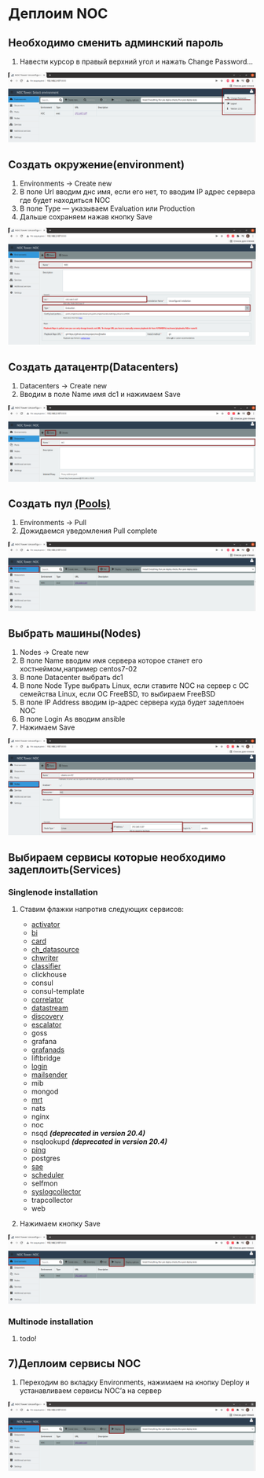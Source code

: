 # Деплоим NOC

## Необходимо сменить админский пароль

1. Навести курсор в правый верхний угол и нажать Change Password…

![](./img/1.png)

## Cоздать окружение(environment)

1. Environments → Create new
2. В поле Url вводим днс имя, если его нет, то вводим IP адрес  сервера где будет находиться NOC
3. В поле Type — указываем Evaluation или Production  
4. Дальше сохраняем нажав кнопку Save

![](./img/2.png)

## Создать датацентр(Datacenters)

1. Datacenters → Create new
2. Вводим в поле Name имя dc1 и нажимаем Save

![](./img/3.png)

## Создать пул [(Pools)](https://code.getnoc.com/noc/noc/-/edit/master/docs/en/docs/user/reference/concepts/pool/index.md)

1. Environments → Pull
2. Дожидаемся уведомления Pull complete

![](./img/4.png)

## Выбрать машины(Nodes)

1. Nodes → Create new
2. В поле Name вводим имя сервера которое станет его хостнеймом,например centos7-02
3. В поле Datacenter выбрать dc1
4. В поле Node Type выбрать Linux, если ставите NOC на сервер с ОС семейства Linux, если ОС FreeBSD, то выбираем FreeBSD
5. В поле IP Address вводим ip-адрес сервера куда будет задеплоен NOC
6. В поле Login As вводим ansible
7. Нажимаем Save

![](./img/5.png)

## Выбираем сервисы которые необходимо задеплоить(Services)

### Singlenode installation

1. Ставим флажки напротив следующих сервисов:
	* [activator](https://docs.getnoc.com/master/en/admin/reference/services/icqsender/)
	* [bi](https://docs.getnoc.com/master/en/admin/reference/services/bi/)
	* [card](https://docs.getnoc.com/master/en/admin/reference/services/card/)
	* [ch_datasource](https://docs.getnoc.com/master/en/admin/reference/services/datasource/)
	* [chwriter](https://docs.getnoc.com/master/en/admin/reference/services/chwriter/)
	* [classifier](https://docs.getnoc.com/master/en/admin/reference/services/classifier/)
	* clickhouse
	* consul
	* consul-template
	* [correlator](https://docs.getnoc.com/master/en/admin/reference/services/correlator/)
	* [datastream](https://docs.getnoc.com/master/en/admin/reference/services/datastream/)
	* [discovery](https://docs.getnoc.com/master/en/admin/reference/services/discovery/)
	* [escalator](https://docs.getnoc.com/master/en/admin/reference/services/escalator/)
	* goss
	* grafana
	* [grafanads](https://docs.getnoc.com/master/en/admin/reference/services/grafanads/)
	* liftbridge
	* [login](https://docs.getnoc.com/master/en/admin/reference/services/login/)
	* [mailsender](https://docs.getnoc.com/master/en/admin/reference/services/mailsender/)
	* mib
	* mongod
	* [mrt](https://docs.getnoc.com/master/en/admin/reference/services/mrt/)
	* nats
	* nginx
	* noc
	* nsqd **_(deprecated in version 20.4)_**
	* nsqlookupd **_(deprecated in version 20.4)_**
	* [ping](https://docs.getnoc.com/master/en/admin/reference/services/ping)
	* postgres
	* [sae](https://docs.getnoc.com/master/en/admin/reference/services/sae/)
	* [scheduler](https://docs.getnoc.com/master/en/admin/reference/services/scheduler/)
	* selfmon
	* [syslogcollector](https://docs.getnoc.com/master/en/admin/reference/services/syslogcollector/)
	* trapcollector
	* web

2. Нажимаем кнопку Save

![](./img/6.png)

### Multinode installation

1. todo!

## 7)Деплоим сервисы NOC

1. Переходим во вкладку Environments, нажимаем на кнопку Deploy и устанавливаем сервисы NOC’а на сервер

![](./img/7.png)
